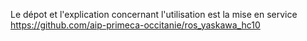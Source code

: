 Le dépot et l'explication concernant l'utilisation est la mise en service
https://github.com/aip-primeca-occitanie/ros_yaskawa_hc10
